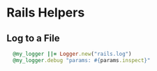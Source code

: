 # Rails Helpers


## Log to a File

```ruby
  @my_logger ||= Logger.new("rails.log")
  @my_logger.debug "params: #{params.inspect}"
```
